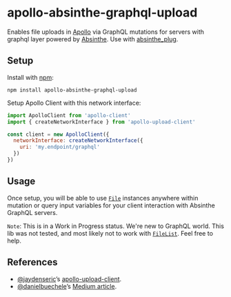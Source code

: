 
# apollo-absinthe-graphql-upload

Enables file uploads in [Apollo](http://apollodata.com) via GraphQL mutations for servers with graphql layer powered by [Absinthe](http://absinthe-graphql.org/).
Use with [absinthe_plug](https://github.com/absinthe-graphql/absinthe_plug).

## Setup

Install with [npm](https://npmjs.com):

```
npm install apollo-absinthe-graphql-upload
```

Setup Apollo Client with this network interface:

```js
import ApolloClient from 'apollo-client'
import { createNetworkInterface } from 'apollo-upload-client'

const client = new ApolloClient({
  networkInterface: createNetworkInterface({
    uri: 'my.endpoint/graphql'
  })
})
```

## Usage

Once setup, you will be able to use [`File`](https://developer.mozilla.org/en/docs/Web/API/File) instances anywhere within mutation or query input variables for your client interaction with Absinthe GraphQL servers.

`Note`: This is in a Work in Progress status. We're new to GraphQL world.
This lib was not tested, and most likely not to work with [`FileList`](https://developer.mozilla.org/en/docs/Web/API/FileList). Feel free to help.

## References

- [@jaydenseric](https://github.com/jaydenseric)’s [apollo-upload-client](https://github.com/jaydenseric/apollo-upload-client).
- [@danielbuechele](https://github.com/danielbuechele)’s [Medium article](https://medium.com/@danielbuechele/file-uploads-with-graphql-and-apollo-5502bbf3941e).